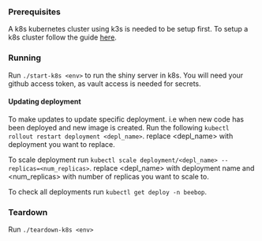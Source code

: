 ### Prerequisites

A k8s kubernetes cluster using k3s is needed to be setup first. To setup a k8s cluster follow the guide [here](https://mrc-ide.myjetbrains.com/youtrack/articles/RESIDE-A-31/Setting-up-Kubernetes-k8s-Cluster).

### Running

Run `./start-k8s <env>` to run the shiny server in k8s. You will need your github access token, as vault access is needed for secrets.

#### Updating deployment 

To make updates to update specific deployment. i.e when new code has been deployed and new image is created. 
Run the following `kubectl rollout restart deployment <depl_name>`. replace <depl_name> with deployment you want to replace.

To scale deployment run `kubectl scale deployment/<depl_name> --replicas=<num_replicas>`. replace <depl_name> with deployment name and <num_replicas> with number of replicas you want to scale to.

To check all deployments run `kubectl get deploy -n beebop`.
### Teardown

Run `./teardown-k8s <env>`
